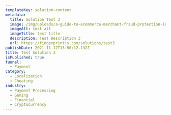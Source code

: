 ```yaml
---
templateKey: solution-content
metadata:
  title: Solution Test 3
  image: /img/uploads/a-guide-to-ecommerce-merchant-fraud-protection-in-2024-1-.png
  imageAlt: test alt
  imageTitle: test title
  description: Test Description 3
  url: https://fingerprintjs.com/solutions/test3
publishDate: 2021-11-12T15:50:12.132Z
title: Test Solution 3
isPublished: true
funnel:
  - Payment
category:
  - Localization
  - Cheating
industry:
  - Payment Processing
  - Gaming
  - Financial
  - Cryptocurrency
---
```

